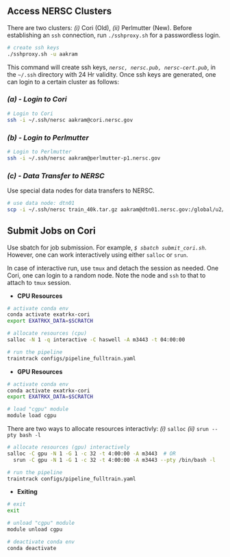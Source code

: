 ## Access NERSC Clusters

There are two clusters: _(i)_ Cori (Old), _(ii)_ Perlmutter (New). Before establishing an `ssh` connection, run `./sshproxy.sh` for a passwordless login.

```bash
# create ssh keys
./sshproxy.sh -u aakram
```
This command will create ssh keys, _`nersc, nersc.pub, nersc-cert.pub`_, in the `~/.ssh` directory with 24 Hr validity. Once ssh keys are generated, one can login to a certain cluster as follows:


### _(a) - Login to Cori_

```bash
# Login to Cori
ssh -i ~/.ssh/nersc aakram@cori.nersc.gov
```

### _(b) - Login to Perlmutter_

```bash
# Login to Perlmutter
ssh -i ~/.ssh/nersc aakram@perlmutter-p1.nersc.gov
```

### _(c) - Data Transfer to NERSC_

Use special data nodes for data transfers to NERSC.

```bash
# use data node: dtn01
scp -i ~/.ssh/nersc train_40k.tar.gz aakram@dtn01.nersc.gov:/global/u2/a/aakram/
```

## Submit Jobs on Cori

Use sbatch for job submission. For example, _`$ sbatch submit_cori.sh`_. However, one can work interactively using either `salloc` or `srun`.


In case of interactive run, use `tmux` and detach the session as needed. One Cori, one can login to a random node. Note the node and `ssh` to that to attach to `tmux` session.

* **CPU Resources**

```bash
# activate conda env
conda activate exatrkx-cori
export EXATRKX_DATA=$SCRATCH

# allocate resources (cpu)
salloc -N 1 -q interactive -C haswell -A m3443 -t 04:00:00

# run the pipeline
traintrack configs/pipeline_fulltrain.yaml
```

* **GPU Resources**


```bash
# activate conda env
conda activate exatrkx-cori
export EXATRKX_DATA=$SCRATCH

# load "cgpu" module
module load cgpu
```


There are two ways to allocate resources interactivly: _(i)_ `salloc` _(ii)_ `srun --pty bash -l`

```bash
# allocate resources (gpu) interactively
salloc -C gpu -N 1 -G 1 -c 32 -t 4:00:00 -A m3443  # OR
  srun -C gpu -N 1 -G 1 -c 32 -t 4:00:00 -A m3443 --pty /bin/bash -l

# run the pipeline
traintrack configs/pipeline_fulltrain.yaml
```

* **Exiting**

```bash
# exit
exit

# unload "cgpu" module
module unload cgpu

# deactivate conda env
conda deactivate
```



